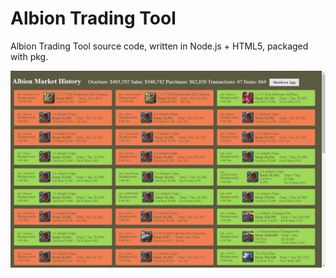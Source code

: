 # Albion Trading Tool
Albion Trading Tool source code, written in Node.js + HTML5, packaged with pkg.

![Screenshot](screenshot.jpg)
